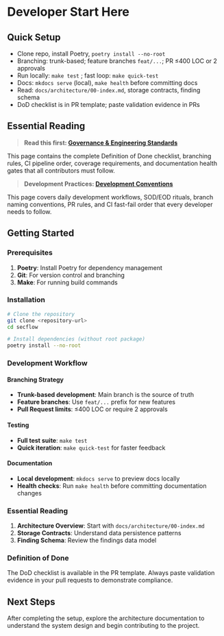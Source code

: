 # Developer Start Here

## Quick Setup

- Clone repo, install Poetry, `poetry install --no-root`
- Branching: trunk-based; feature branches `feat/...`; PR ≤400 LOC or 2 approvals
- Run locally: `make test` ; fast loop: `make quick-test`
- Docs: `mkdocs serve` (local), `make health` before committing docs
- Read: `docs/architecture/00-index.md`, storage contracts, finding schema
- DoD checklist is in PR template; paste validation evidence in PRs

## Essential Reading

> **Read this first: [Governance & Engineering Standards](governance/engineering-standards.md)**

This page contains the complete Definition of Done checklist, branching rules, CI pipeline order, coverage requirements, and documentation health gates that all contributors must follow.

> **Development Practices: [Development Conventions](governance/development-conventions.md)**

This page covers daily development workflows, SOD/EOD rituals, branch naming conventions, PR rules, and CI fast-fail order that every developer needs to follow.

## Getting Started

### Prerequisites

1. **Poetry**: Install Poetry for dependency management
2. **Git**: For version control and branching
3. **Make**: For running build commands

### Installation

```bash
# Clone the repository
git clone <repository-url>
cd secflow

# Install dependencies (without root package)
poetry install --no-root
```

### Development Workflow

#### Branching Strategy
- **Trunk-based development**: Main branch is the source of truth
- **Feature branches**: Use `feat/...` prefix for new features
- **Pull Request limits**: ≤400 LOC or require 2 approvals

#### Testing
- **Full test suite**: `make test`
- **Quick iteration**: `make quick-test` for faster feedback

#### Documentation
- **Local development**: `mkdocs serve` to preview docs locally
- **Health checks**: Run `make health` before committing documentation changes

### Essential Reading

1. **Architecture Overview**: Start with `docs/architecture/00-index.md`
2. **Storage Contracts**: Understand data persistence patterns
3. **Finding Schema**: Review the findings data model

### Definition of Done

The DoD checklist is available in the PR template. Always paste validation evidence in your pull requests to demonstrate compliance.

## Next Steps

After completing the setup, explore the architecture documentation to understand the system design and begin contributing to the project.
